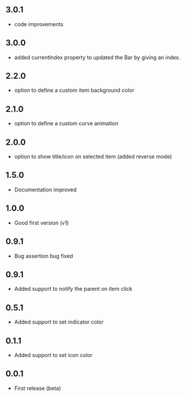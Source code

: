 ## 3.0.1

* code improvements

## 3.0.0

* added currentIndex property to updated the Bar by giving an index.

## 2.2.0

* option to define a custom item background color

## 2.1.0

* option to define a custom curve animation

## 2.0.0

* option to show title/icon on selected item (added reverse mode)

## 1.5.0

* Documentation improved

## 1.0.0

* Good first version (v1)

## 0.9.1

* Bug assertion bug fixed

## 0.9.1

* Added support to notify the parent on item click

## 0.5.1

* Added support to set indicator color

## 0.1.1

* Added support to set icon color

## 0.0.1

* First release (beta)
